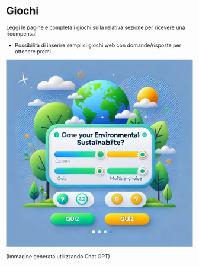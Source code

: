 # Giochi

Leggi le pagine e completa i giochi sulla relativa sezione per ricevere una ricompensa!


* Possibilità di inserire semplici giochi web con domande/risposte per ottenere premi

![Esempio Gioco](./img/assets/esempiogioco.png)

(Immagine generata utilizzando Chat GPT)